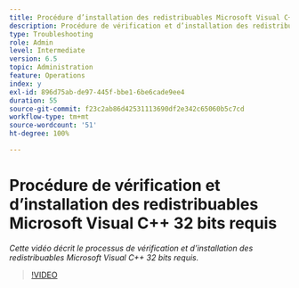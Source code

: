 ```yaml
---
title: Procédure d’installation des redistribuables Microsoft Visual C++ 32 bits requis
description: Procédure de vérification et d’installation des redistribuables Microsoft Visual C++ 32 bits requis
type: Troubleshooting
role: Admin
level: Intermediate
version: 6.5
topic: Administration
feature: Operations
index: y
exl-id: 896d75ab-de97-445f-bbe1-6be6cade9ee4
duration: 55
source-git-commit: f23c2ab86d42531113690df2e342c65060b5c7cd
workflow-type: tm+mt
source-wordcount: '51'
ht-degree: 100%

---
```


# Procédure de vérification et d’installation des redistribuables Microsoft Visual C++ 32 bits requis

*Cette vidéo décrit le processus de vérification et d’installation des redistribuables Microsoft Visual C++ 32 bits requis.*

>[!VIDEO](https://video.tv.adobe.com/v/335520?quality=12&learn=on)
